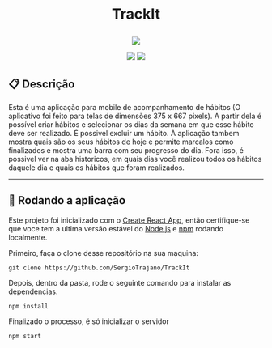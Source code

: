 # <p align = "center"> TrackIt </p>

<p align="center">
   <img src="https://encrypted-tbn0.gstatic.com/images?q=tbn:ANd9GcRF7BfMioDZcc105iq1G1lorc1aAB7kEoFbUA&usqp=CAU"/>
</p>

<p align = "center">
   <img src="https://img.shields.io/badge/author-SergioTrajano-4dae71?style=flat-square" />
   <img src="https://img.shields.io/github/languages/count/SergioTrajano/TrackIt?color=4dae71&style=flat-square" />
</p>


##  :clipboard: Descrição

Esta é uma aplicação para mobile de acompanhamento de hábitos (O aplicativo foi feito para telas de dimensões 375 x 667 pixels). A partir dela é possível criar hábitos e selecionar os dias da semana em que esse hábito deve ser realizado. É possivel excluir um hábito. À aplicação tambem mostra quais são os seus hábitos de hoje e permite marcalos como finalizados e mostra uma barra com seu progresso do dia. Fora isso, é possivel ver na aba historicos, em quais dias você realizou todos os hábitos daquele dia e quais os hábitos que foram realizados.

***

## 🏁 Rodando a aplicação

Este projeto foi inicializado com o [Create React App](https://github.com/facebook/create-react-app), então certifique-se que voce tem a ultima versão estável do [Node.js](https://nodejs.org/en/download/) e [npm](https://www.npmjs.com/) rodando localmente.

Primeiro, faça o clone desse repositório na sua maquina:

```
git clone https://github.com/SergioTrajano/TrackIt
```

Depois, dentro da pasta, rode o seguinte comando para instalar as dependencias.

```
npm install
```

Finalizado o processo, é só inicializar o servidor
```
npm start
```
